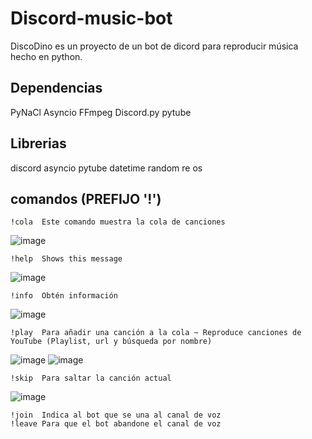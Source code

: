 # Discord-music-bot
DiscoDino es un proyecto de un bot de dicord para reproducir música hecho en python.
## Dependencias
PyNaCl
Asyncio
FFmpeg
Discord.py
pytube
## Librerias
discord
asyncio
pytube 
datetime
random
re
os
## comandos (PREFIJO '!')
```
!cola  Este comando muestra la cola de canciones
```
![image](https://github.com/Eduu64/Discord-music-bot/assets/64559740/b8fea4da-3794-4911-acee-d5a31608e005)
```
!help  Shows this message
```
![image](https://github.com/Eduu64/Discord-music-bot/assets/64559740/ec6d470e-b91b-46be-a3df-38a93e05ac70)
```
!info  Obtén información
```
![image](https://github.com/Eduu64/Discord-music-bot/assets/64559740/d8b31260-022d-47d6-b7b9-f95776282da1)
```
!play  Para añadir una canción a la cola ~ Reproduce canciones de YouTube (Playlist, url y búsqueda por nombre)
```
![image](https://github.com/Eduu64/Discord-music-bot/assets/64559740/4dd58840-6d45-42a9-9765-0c9a006d9b8d)
![image](https://github.com/Eduu64/Discord-music-bot/assets/64559740/f4c7c4a2-4541-424e-80ee-6fae8d686824)
```
!skip  Para saltar la canción actual
```
![image](https://github.com/Eduu64/Discord-music-bot/assets/64559740/80abb290-cfd9-4e9b-87f9-0da29c1d17d7)

```
!join  Indica al bot que se una al canal de voz
!leave Para que el bot abandone el canal de voz
```
